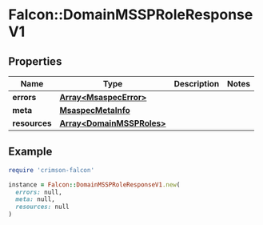 # Falcon::DomainMSSPRoleResponseV1

## Properties

| Name | Type | Description | Notes |
| ---- | ---- | ----------- | ----- |
| **errors** | [**Array&lt;MsaspecError&gt;**](MsaspecError.md) |  |  |
| **meta** | [**MsaspecMetaInfo**](MsaspecMetaInfo.md) |  |  |
| **resources** | [**Array&lt;DomainMSSPRoles&gt;**](DomainMSSPRoles.md) |  |  |

## Example

```ruby
require 'crimson-falcon'

instance = Falcon::DomainMSSPRoleResponseV1.new(
  errors: null,
  meta: null,
  resources: null
)
```

